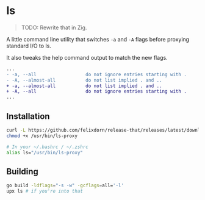 # ls

> TODO: Rewrite that in Zig.

A little command line utility that switches `-a` and `-A` flags before proxying standard I/O to ls.

It also tweaks the help command output to match the new flags.

```diff
...
- -a, --all                  do not ignore entries starting with .
- -A, --almost-all           do not list implied . and ..
+ -a, --almost-all           do not list implied . and ..
+ -A, --all                  do not ignore entries starting with .
...

```

## Installation
```bash
curl -L https://github.com/felixdorn/release-that/releases/latest/download/ls -o /usr/bin/ls-proxy
chmod +x /usr/bin/ls-proxy

# In your ~/.bashrc / ~/.zshrc
alias ls="/usr/bin/ls-proxy"
```


## Building

```bash
go build -ldflags="-s -w" -gcflags=all='-l'
upx ls # if you're into that
```
